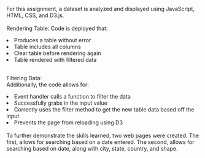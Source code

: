 For this assignment, a dataset is analyzed and displayed using JavaScript, HTML, CSS, and D3.js.<br>
<br>
Rendering Table: 
Code is deployed that:
<li>Produces a table without error</li>
<li>Table includes all columns</li>
<li>Clear table before rendering again</li>
<li>Table rendered with filtered data</li>

<br>

Filtering Data: <br>
Additionally, the code allows for:
<li>Event handler calls a function to filter the data</li>
<li>Successfully grabs in the input value</li>
<li>Correctly uses the filter method to get the new table data based off the input</li>
<li>Prevents the page from reloading using D3</li> 

<br>
 To further demonstrate the skills learned,  two web pages were created. The first, allows for searching based on a date entered. The second, allows for searching based on date, along with city, state, country, and shape. 